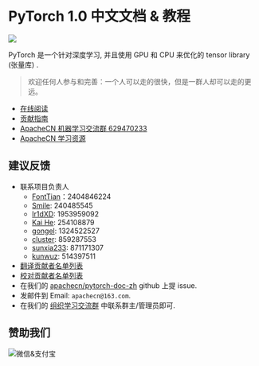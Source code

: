 # PyTorch 1.0 中文文档 & 教程

![](../../docs/img/logo.svg)

PyTorch 是一个针对深度学习, 并且使用 GPU 和 CPU 来优化的 tensor library (张量库) .

> 欢迎任何人参与和完善：一个人可以走的很快，但是一群人却可以走的更远。

+   [在线阅读](http://pytorch.apachecn.org)
+   [贡献指南](../../CONTRIBUTING.md)
+   [ApacheCN 机器学习交流群 629470233](http://shang.qq.com/wpa/qunwpa?idkey=30e5f1123a79867570f665aa3a483ca404b1c3f77737bc01ec520ed5f078ddef)
+   [ApacheCN 学习资源](http://www.apachecn.org/)

## 建议反馈

*   联系项目负责人
    * [FontTian](https://github.com/FontTian)：2404846224
    * [Smile](https://github.com/Smilexuhc): 240485545
    * [Ir1dXD](https://github.com/Ir1d): 1953959092
    * [Kai He](https://github.com/hekind): 254108879
    * [gongel](https://github.com/gongel): 1324522527
    * [cluster](https://github.com/infdahai): 859287553
    * [sunxia233](https://github.com/sunxia233): 871171307
    * [kunwuz](https://github.com/kunwuz): 514397511
*   [翻译贡献者名单列表](https://github.com/apachecn/pytorch-doc-zh/issues/386)
*   [校对贡献者名单列表](https://github.com/apachecn/pytorch-doc-zh/issues/274)
*   在我们的 [apachecn/pytorch-doc-zh](https://github.com/apachecn/pytorch-doc-zh) github 上提 issue.
*   发邮件到 Email: `apachecn@163.com`.
*   在我们的 [组织学习交流群](http://www.apachecn.org/organization/348.html) 中联系群主/管理员即可.

## 赞助我们

<img src="http://data.apachecn.org/img/about/donate.jpg" alt="微信&支付宝" />
